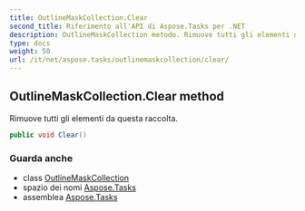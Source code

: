 ```yaml
---
title: OutlineMaskCollection.Clear
second_title: Riferimento all'API di Aspose.Tasks per .NET
description: OutlineMaskCollection metodo. Rimuove tutti gli elementi da questa raccolta.
type: docs
weight: 50
url: /it/net/aspose.tasks/outlinemaskcollection/clear/
---
```

## OutlineMaskCollection.Clear method

Rimuove tutti gli elementi da questa raccolta.

```csharp
public void Clear()
```

### Guarda anche

* class [OutlineMaskCollection](../)
* spazio dei nomi [Aspose.Tasks](../../outlinemaskcollection/)
* assemblea [Aspose.Tasks](../../../)


